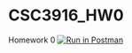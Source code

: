 # CSC3916_HW0
Homework 0
[![Run in Postman](https://run.pstmn.io/button.svg)](https://app.getpostman.com/run-collection/b3eded8cf23e5339cdae#?env%5BCSCI3916_hw0%5D=W3sia2V5IjoiYm9va190aXRsZSIsInZhbHVlIjoiVHVyaW5nIiwiZW5hYmxlZCI6dHJ1ZX0seyJrZXkiOiJpZCIsInZhbHVlIjoiUW5VUEJBQUFRQkFKIiwiZW5hYmxlZCI6dHJ1ZX1d)
